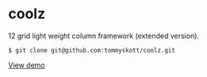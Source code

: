 coolz
=====

12 grid light weight column framework (extended version).

	$ git clone git@github.com:tommyskott/coolz.git

[View demo](http://lab.tommyskott.se/coolz)